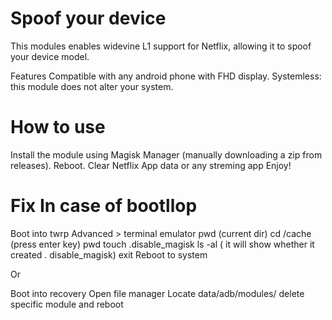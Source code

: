 # Spoof your device
This modules enables widevine L1 support for Netflix, allowing it to spoof your device model.

Features Compatible with any android phone with FHD display. Systemless: this module does not alter your system.

# How to use 

Install the module using Magisk Manager (manually downloading a zip from releases). Reboot. Clear Netflix App data or any streming app Enjoy!

# Fix In case of bootllop

Boot into twrp 
Advanced > terminal emulator
pwd (current dir)
cd /cache (press enter key)
pwd
touch .disable_magisk
ls -al ( it will show whether it created . disable_magisk)
exit
Reboot to system

Or 

Boot into recovery
Open file manager
Locate data/adb/modules/ delete specific module and reboot
